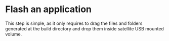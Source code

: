 # Flash an application

This step is simple, as it only requires to drag the files and folders generated at the build directory and drop them inside satellite USB mounted volume.